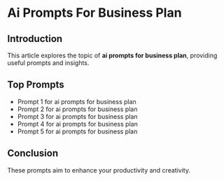# Ai Prompts For Business Plan

## Introduction

This article explores the topic of **ai prompts for business plan**, providing useful prompts and insights.

## Top Prompts

- Prompt 1 for ai prompts for business plan
- Prompt 2 for ai prompts for business plan
- Prompt 3 for ai prompts for business plan
- Prompt 4 for ai prompts for business plan
- Prompt 5 for ai prompts for business plan

## Conclusion

These prompts aim to enhance your productivity and creativity.
